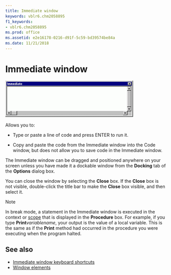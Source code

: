 ```yaml
---
title: Immediate window
keywords: vblr6.chm2058895
f1_keywords:
- vblr6.chm2058895
ms.prod: office
ms.assetid: e2e16178-0216-d91f-5c59-bd39574be84a
ms.date: 11/21/2018
---
```



# Immediate window

![Immediate window](../../../images/immed_ZA01201615.gif)

Allows you to:

- Type or paste a line of code and press ENTER to run it.
    
- Copy and paste the code from the Immediate window into the Code window, but does not allow you to save code in the Immediate window.
    
The Immediate window can be dragged and positioned anywhere on your screen unless you have made it a dockable window from the **Docking** tab of the **Options** dialog box.

You can close the window by selecting the **Close** box. If the **Close** box is not visible, double-click the title bar to make the **Close** box visible, and then select it.

> [!NOTE] 
> In break mode, a statement in the Immediate window is executed in the context or [scope](../../Glossary/vbe-glossary.md#scope) that is displayed in the **Procedure** box. For example, if you type **Print**_variablename_, your output is the value of a local variable. This is the same as if the **Print** method had occurred in the procedure you were executing when the program halted.

## See also

- [Immediate window keyboard shortcuts](immediate-window-keyboard-shortcuts.md)
- [Window elements](../window-elements.md)
